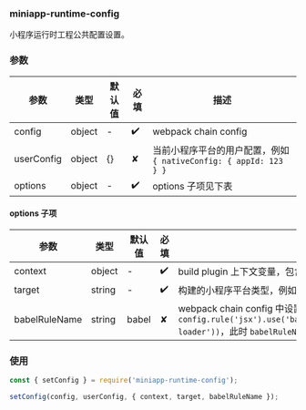 ### miniapp-runtime-config
小程序运行时工程公共配置设置。

### 参数

| 参数       | 类型   | 默认值 | 必填 | 描述                                                         |
| ---------- | ------ | ------ | ---- | ------------------------------------------------------------ |
| config     | object | -      | ✔️    | webpack chain config                                         |
| userConfig | object | {}     |  ✘   | 当前小程序平台的用户配置，例如 `{ nativeConfig: { appId: 123 } }` |
| options    | object | -      | ✔️    | options 子项见下表                                           |


#### options 子项

| 参数          | 类型   | 默认值 | 必填 | 描述                                                         |
| ------------- | ------ | ------ | ---- | ------------------------------------------------------------ |
| context       | object | -      | ✔️    | build plugin 上下文变量，包含运行时的各种环境信息            |
| target        | string | -      | ✔️    | 构建的小程序平台类型，例如 `miniapp`/`wechat-miniprogram`    |
| babelRuleName | string | babel      | ✘     | webpack chain config 中设置的 babel-loader 规则别名，例如 `config.rule('jsx').use('babel').loader(require.resolve('babel-loader'))`，此时 `babelRuleName` 值为 `babel` |

### 使用

```js
const { setConfig } = require('miniapp-runtime-config');

setConfig(config, userConfig, { context, target, babelRuleName });
```
